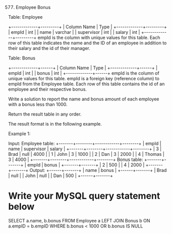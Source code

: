 577. Employee Bonus

Table: Employee

+-------------+---------+
| Column Name | Type    |
+-------------+---------+
| empId       | int     |
| name        | varchar |
| supervisor  | int     |
| salary      | int     |
+-------------+---------+
empId is the column with unique values for this table.
Each row of this table indicates the name and the ID of an employee in addition to their salary and the id of their manager.
 

Table: Bonus

+-------------+------+
| Column Name | Type |
+-------------+------+
| empId       | int  |
| bonus       | int  |
+-------------+------+
empId is the column of unique values for this table.
empId is a foreign key (reference column) to empId from the Employee table.
Each row of this table contains the id of an employee and their respective bonus.
 

Write a solution to report the name and bonus amount of each employee with a bonus less than 1000.

Return the result table in any order.

The result format is in the following example.

 

Example 1:

Input: 
Employee table:
+-------+--------+------------+--------+
| empId | name   | supervisor | salary |
+-------+--------+------------+--------+
| 3     | Brad   | null       | 4000   |
| 1     | John   | 3          | 1000   |
| 2     | Dan    | 3          | 2000   |
| 4     | Thomas | 3          | 4000   |
+-------+--------+------------+--------+
Bonus table:
+-------+-------+
| empId | bonus |
+-------+-------+
| 2     | 500   |
| 4     | 2000  |
+-------+-------+
Output: 
+------+-------+
| name | bonus |
+------+-------+
| Brad | null  |
| John | null  |
| Dan  | 500   |
+------+-------+

# Write your MySQL query statement below
SELECT a.name, b.bonus FROM Employee a
LEFT JOIN Bonus b
ON a.empID = b.empID
WHERE b.bonus < 1000
OR b.bonus IS NULL